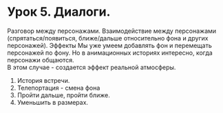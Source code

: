 # Урок 5. Диалоги. 
Разговор между персонажами. Взаимодействие между персонажами (спрятаться/появиться, ближе/дальше относительно фона и других персонажей). Эффекты
Мы уже умеем добавлять фон и перемещать персонажей по фону. Но в анимационных историях интересно, когда персонажи общаются.  
В этом случае - создается эффект реальной атмосферы.

1. История встречи.
2. Телепортация - смена фона
3. Пройти дальше, пройти ближе.
4. Уменьшить в размерах.

